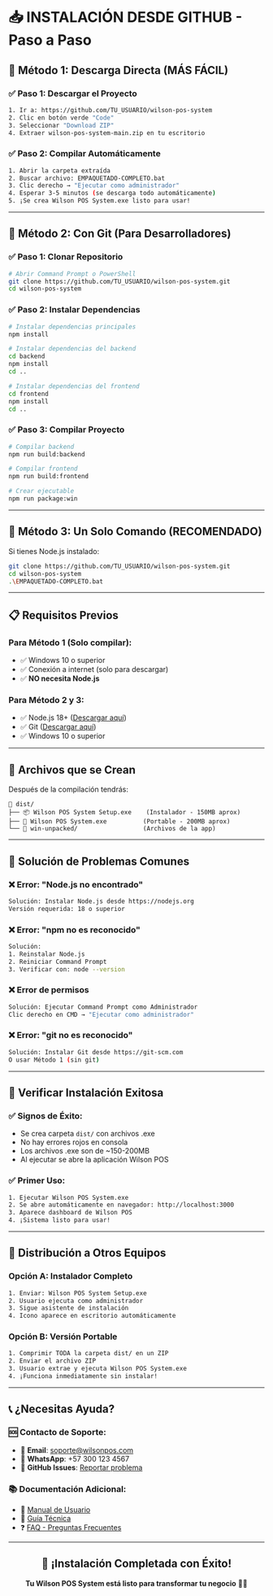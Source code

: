 # 📥 INSTALACIÓN DESDE GITHUB - Paso a Paso

## 🎯 **Método 1: Descarga Directa (MÁS FÁCIL)**

### ✅ **Paso 1: Descargar el Proyecto**
```bash
1. Ir a: https://github.com/TU_USUARIO/wilson-pos-system
2. Clic en botón verde "Code" 
3. Seleccionar "Download ZIP"
4. Extraer wilson-pos-system-main.zip en tu escritorio
```

### ✅ **Paso 2: Compilar Automáticamente**
```bash
1. Abrir la carpeta extraída
2. Buscar archivo: EMPAQUETADO-COMPLETO.bat
3. Clic derecho → "Ejecutar como administrador"
4. Esperar 3-5 minutos (se descarga todo automáticamente)
5. ¡Se crea Wilson POS System.exe listo para usar!
```

---

## 🔧 **Método 2: Con Git (Para Desarrolladores)**

### ✅ **Paso 1: Clonar Repositorio**
```bash
# Abrir Command Prompt o PowerShell
git clone https://github.com/TU_USUARIO/wilson-pos-system.git
cd wilson-pos-system
```

### ✅ **Paso 2: Instalar Dependencias**
```bash
# Instalar dependencias principales
npm install

# Instalar dependencias del backend
cd backend
npm install
cd ..

# Instalar dependencias del frontend  
cd frontend
npm install
cd ..
```

### ✅ **Paso 3: Compilar Proyecto**
```bash
# Compilar backend
npm run build:backend

# Compilar frontend
npm run build:frontend

# Crear ejecutable
npm run package:win
```

---

## 🚀 **Método 3: Un Solo Comando (RECOMENDADO)**

Si tienes Node.js instalado:
```bash
git clone https://github.com/TU_USUARIO/wilson-pos-system.git
cd wilson-pos-system
.\EMPAQUETADO-COMPLETO.bat
```

---

## 📋 **Requisitos Previos**

### **Para Método 1 (Solo compilar):**
- ✅ Windows 10 o superior
- ✅ Conexión a internet (solo para descargar)
- ✅ **NO necesita Node.js**

### **Para Método 2 y 3:**
- ✅ Node.js 18+ ([Descargar aquí](https://nodejs.org))
- ✅ Git ([Descargar aquí](https://git-scm.com))
- ✅ Windows 10 o superior

---

## 🎯 **Archivos que se Crean**

Después de la compilación tendrás:

```
📁 dist/
├── 📦 Wilson POS System Setup.exe    (Instalador - 150MB aprox)
├── 💼 Wilson POS System.exe          (Portable - 200MB aprox)
└── 📁 win-unpacked/                  (Archivos de la app)
```

---

## 🔧 **Solución de Problemas Comunes**

### ❌ **Error: "Node.js no encontrado"**
```bash
Solución: Instalar Node.js desde https://nodejs.org
Versión requerida: 18 o superior
```

### ❌ **Error: "npm no es reconocido"**
```bash
Solución: 
1. Reinstalar Node.js
2. Reiniciar Command Prompt
3. Verificar con: node --version
```

### ❌ **Error de permisos**
```bash
Solución: Ejecutar Command Prompt como Administrador
Clic derecho en CMD → "Ejecutar como administrador"
```

### ❌ **Error: "git no es reconocido"**
```bash
Solución: Instalar Git desde https://git-scm.com
O usar Método 1 (sin git)
```

---

## 📱 **Verificar Instalación Exitosa**

### ✅ **Signos de Éxito:**
- Se crea carpeta `dist/` con archivos .exe
- No hay errores rojos en consola
- Los archivos .exe son de ~150-200MB
- Al ejecutar se abre la aplicación Wilson POS

### ✅ **Primer Uso:**
```bash
1. Ejecutar Wilson POS System.exe
2. Se abre automáticamente en navegador: http://localhost:3000
3. Aparece dashboard de Wilson POS
4. ¡Sistema listo para usar!
```

---

## 🚀 **Distribución a Otros Equipos**

### **Opción A: Instalador Completo**
```bash
1. Enviar: Wilson POS System Setup.exe
2. Usuario ejecuta como administrador
3. Sigue asistente de instalación
4. Icono aparece en escritorio automáticamente
```

### **Opción B: Versión Portable**
```bash
1. Comprimir TODA la carpeta dist/ en un ZIP
2. Enviar el archivo ZIP
3. Usuario extrae y ejecuta Wilson POS System.exe
4. ¡Funciona inmediatamente sin instalar!
```

---

## 📞 **¿Necesitas Ayuda?**

### 🆘 **Contacto de Soporte:**
- 📧 **Email**: soporte@wilsonpos.com
- 📱 **WhatsApp**: +57 300 123 4567
- 💬 **GitHub Issues**: [Reportar problema](https://github.com/TU_USUARIO/wilson-pos-system/issues)

### 📚 **Documentación Adicional:**
- 📖 [Manual de Usuario](MANUAL-USO-RAPIDO.md)
- 🔧 [Guía Técnica](LEEME-DISTRIBUCION.md)
- ❓ [FAQ - Preguntas Frecuentes](FAQ.md)

---

<div align="center">

## 🎊 **¡Instalación Completada con Éxito!**

**Tu Wilson POS System está listo para transformar tu negocio** 🚗💎

</div>